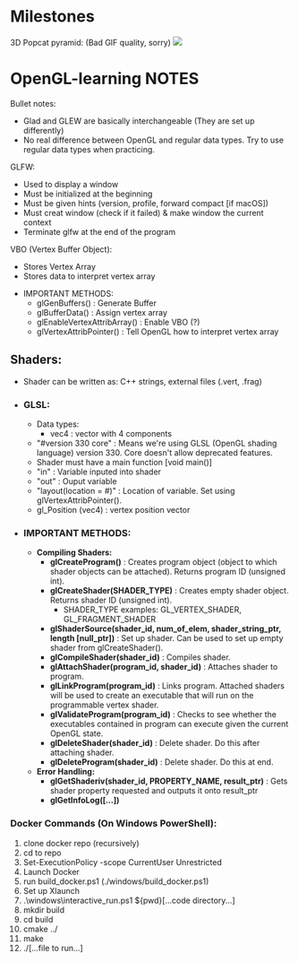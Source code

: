 # Milestones

3D Popcat pyramid: (Bad GIF quality, sorry)
![](https://github.com/SlygoPika/OpenGL-learning/blob/main/CatPyramid.gif)

# OpenGL-learning NOTES

Bullet notes:
  - Glad and GLEW are basically interchangeable (They are set up differently)
  - No real difference between OpenGL and regular data types. Try to use regular data types when practicing.

GLFW:
  - Used to display a window
  - Must be initialized at the beginning
  - Must be given hints (version, profile, forward compact [if macOS])
  - Must creat window (check if it failed) & make window the current context
  - Terminate glfw at the end of the program


VBO (Vertex Buffer Object):
  - Stores Vertex Array
  - Stores data to interpret vertex array
  * IMPORTANT METHODS:
    - glGenBuffers() : Generate Buffer
    - glBufferData() : Assign vertex array
    - glEnableVertexAttribArray() : Enable VBO (?)
    - glVertexAttribPointer() : Tell OpenGL how to interpret vertex array

## Shaders:
  * Shader can be written as: C++ strings, external files (.vert, .frag)
  * ### GLSL:
    - Data types:
      - vec4 : vector with 4 components
    - "#version 330 core" : Means we're using GLSL (OpenGL shading language) version 330. Core doesn't allow deprecated features.
    - Shader must have a main function [void main()]
    - "in" : Variable inputed into shader
    - "out" : Ouput variable
    - "layout(location = #)" : Location of variable. Set using glVertexAttribPointer().
    - gl_Position (vec4) : vertex position vector
    
  * ### IMPORTANT METHODS:
    + **Compiling Shaders:**
      - **glCreateProgram()** : Creates program object (object to which shader objects can be attached). Returns program ID (unsigned int).
      - **glCreateShader(SHADER_TYPE)** : Creates empty shader object. Returns shader ID (unsigned int).
        - SHADER_TYPE examples: GL_VERTEX_SHADER, GL_FRAGMENT_SHADER
      - **glShaderSource(shader_id, num_of_elem, shader_string_ptr, length [null_ptr])** : Set up shader. Can be used to set up empty shader from glCreateShader().
      - **glCompileShader(shader_id)** : Compiles shader.
      - **glAttachShader(program_id, shader_id)** : Attaches shader to program.
      - **glLinkProgram(program_id)** : Links program. Attached shaders will be used to create an executable that will run on the programmable vertex shader.
      - **glValidateProgram(program_id)** : Checks to see whether the executables contained in program can execute given the current OpenGL state.
      - **glDeleteShader(shader_id)** : Delete shader. Do this after attaching shader.
      - **glDeleteProgram(shader_id)** : Delete shader. Do this at end.
    + **Error Handling:**
      - **glGetShaderiv(shader_id, PROPERTY_NAME, result_ptr)** : Gets shader property requested and outputs it onto result_ptr
      - **glGetInfoLog([...])**

### Docker Commands (On Windows PowerShell):
  1. clone docker repo (recursively)
  2. cd to repo
  3. Set-ExecutionPolicy -scope CurrentUser Unrestricted
  4. Launch Docker
  5. run build_docker.ps1 (./windows/build_docker.ps1)
  6. Set up Xlaunch
  7. .\windows\interactive_run.ps1 ${pwd}\[...code directory...]
  8. mkdir build
  9. cd build
 10. cmake ../
 11. make
 12. ./[...file to run...]
    
